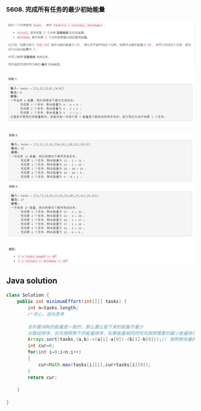### 5608. 完成所有任务的最少初始能量

### ![ ](1.png ".")

### ![](2.png)      

## Java solution

```java
class Solution {
    public int minimumEffort(int[][] tasks) {
        int n=tasks.length;
        /*贪心，逆向思考

        总的要消耗的能量是一致的，那么要让留下来的能量尽量少
        对数组排序，优先按照剩下的能量排序，如果能量相同则优先按照需要的最小能量排序*/
        Arrays.sort(tasks,(a,b)->(a[1]-a[0])-(b[1]-b[0]));// 按照剩余量的大小排序
        int cur=0;
        for(int i=0;i<n;i++)
        {
            cur=Math.max(tasks[i][1],cur+tasks[i][0]);
        }
        return cur;
            
    }

}


```